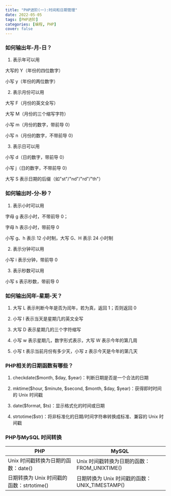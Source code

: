 ```yaml
---
title: "PHP进阶(一):时间和日期管理"
date: 2022-05-05 
tags: [PHP进阶]
categories: [编程, PHP]
cover: false
---
```


### 如何输出年-月-日？

1. 表示年可以用

大写的 Y（年份的四位数字）

小写 y（年份的两位数字）

2. 表示月份可以用

大写 F（月份的英文全写）

大写 M（月份的三个缩写字符）

小写 m（月份的数字，带前导 0）

小写 n（月份的数字，不带前导 0）

3. 表示日可以用

小写 d（日的数字，带前导 0）

小写 j（日的数字，不带前导 0）

大写 S 表示日期的后缀（如"st"/"nd"/"rd"/"th"）

### 如何输出时-分-秒？

1. 表示小时可以用

字母 g 表示小时，不带前导 0；

字母 h 表示小时，带前导 0

小写 g、h 表示 12 小时制，大写 G、H 表示 24 小时制

2. 表示分钟可以用

小写 i 表示分钟，带前导 0

3. 表示秒数可以用

小写 s 表示秒数，带前导 0

### 如何输出闰年-星期-天？

1. 大写 L 表示判断今年是否为闰年，若为真，返回 1；否则返回 0

2. 小写 l 表示当天是星期几的英文全写

3. 大写 D 表示星期几的三个字符缩写

4. 小写 w 表示星期几，数字形式表示，大写 W 表示今年的第几周

5. 小写 t 表示当前月份有多少天，小写 z 表示今天是今年的第几天

### PHP相关的日期函数有哪些？

1. checkdate($month, $day, $year)：判断日期是否是一个合法的日期

2. mktime($hour, $minute, $second, $month, $day, $year)：获得即时时间的 Unix 时间戳

3. date($format, $ts)：显示格式化的时间或日期

4. strtotime($str)：将非标准化的日期/时间字符串转换成标准、兼容的 Unix 时间戳

### PHP与MySQL 时间转换

| PHP                                       | MySQL                                          |
| ----------------------------------------- | ---------------------------------------------- |
| Unix 时间戳转换为日期的函数：date()       | Unix 时间戳转换为日期的函数：FROM_UNIXTIME()   |
| 日期转换为 Unix 时间戳的函数：strtotime() | 日期转换为 Unix 时间戳的函数：UNIX_TIMESTAMP() |

